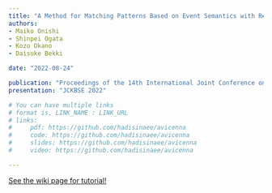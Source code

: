 ```yaml
---
title: "A Method for Matching Patterns Based on Event Semantics with Requirements"
authors:
- Maiko Onishi
- Shinpei Ogata
- Kozo Okano
- Daisuke Bekki

date: "2022-08-24"

publication: "Proceedings of the 14th International Joint Conference on Knowledge-Based Software Engineering"
presentation: "JCKBSE 2022"

# You can have multiple links
# format is, LINK_NAME : LINK_URL
# links:
#     pdf: https://github.com/hadisinaee/avicenna
#     code: https://github.com/hadisinaee/avicenna
#     slides: https://github.com/hadisinaee/avicenna
#     video: https://github.com/hadisinaee/avicenna

---
```



[See the wiki page for tutorial!](https://github.com/hadisinaee/avicenna/wiki)